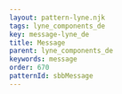 ```yaml
---
layout: pattern-lyne.njk
tags: lyne_components_de
key: message-lyne_de
title: Message
parent: lyne_components_de
keywords: message
order: 670
patternId: sbbMessage
---
```

